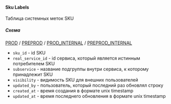#### Sku Labels

Таблица системных меток SKU

##### Схема

[PROD](https://yt.yandex-team.ru/hahn/navigation?path=//home/cloud-dwh/data/prod/ods/billing/sku_labels)
/ [PREPROD](https://yt.yandex-team.ru/hahn/navigation?path=//home/cloud-dwh/data/preprod/ods/billing/sku_labels)
/ [PROD_INTERNAL](https://yt.yandex-team.ru/hahn/navigation?path=//home/cloud-dwh/data/prod_internal/ods/billing/sku_labels)
/ [PREPROD_INTERNAL](https://yt.yandex-team.ru/hahn/navigation?path=//home/cloud-dwh/data/preprod_internal/ods/billing/sku_labels)

* `sku_id` - id SKU
* `real_service_id` - id сервиса, который является истинным потребителем SKU
* `subservice` - название подгруппы внутри сервиса, к которому принадлежит SKU
* `visibility` - видимость SKU для внешних пользователей
* `updated_by` - пользователь, который последний раз обновлял строку
* `created_at` - время создания в формате unix timestamp
* `updated_at` - время последнего обновления в формате unix timestamp
